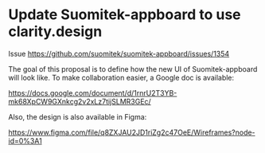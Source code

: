 # Update Suomitek-appboard to use clarity.design

Issue https://github.com/suomitek/suomitek-appboard/issues/1354

The goal of this proposal is to define how the new UI of Suomitek-appboard will look like. To make collaboration easier, a Google doc is available:

https://docs.google.com/document/d/1rnrU2T3YB-mk68XpCW9GXnkcg2v2xLz7tijSLMR3GEc/

Also, the design is also available in Figma:

https://www.figma.com/file/q8ZXJAU2JD1riZg2c47OeE/Wireframes?node-id=0%3A1
